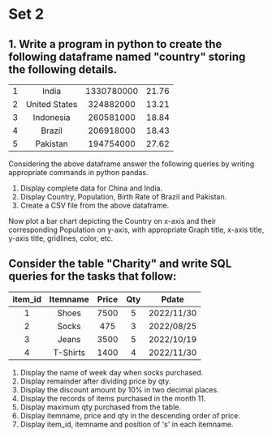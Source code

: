 # Set 2 

## 1. Write a program in python to create the following dataframe named **"country"** storing the following details.

| | | | | 
|:-:|:-:|:-:|:-:|
| 1 | India | 1330780000 | 21.76 | 2016-08-11 | 
| 2 | United States | 324882000 | 13.21 | 2016-08-11 | 
| 3 | Indonesia | 260581000 | 18.84 | 2016-01-07 | 
| 4 | Brazil | 206918000 | 18.43 | 2016-08-11 | 
| 5 | Pakistan | 194754000 | 27.62 | 2016-08-11 | 

Considering the above dataframe answer the following queries by writing appropriate commands in python pandas. 

1. Display complete data for China and India. 
2. Display Country, Population, Birth Rate of Brazil and Pakistan. 
3. Create a CSV file from the above dataframe. 

Now plot a bar chart depicting the Country on x-axis and their corresponding Population on y-axis, with appropriate Graph title, x-axis title, y-axis title, gridlines, color, etc. 

## Consider the table "Charity" and write SQL queries for the tasks that follow: 

| item_id | Itemname | Price | Qty | Pdate | 
|:-:|:-:|:-:|:-:|:-:|
| 1 | Shoes | 7500 | 5 | 2022/11/30 | 
| 2 | Socks | 475 | 3 | 2022/08/25 | 
| 3 | Jeans | 3500 | 5 | 2022/10/19 | 
| 4 | T-Shirts | 1400 | 4 | 2022/11/30 | 

1. Display the name of week day when socks purchased.
2. Display remainder after dividing price by qty. 
3. Display the discount amount by 10% in two decimal places. 
4. Display the records of items purchased in the month 11. 
5. Display maximum qty purchased from the table. 
6. Display itemname, price and qty in the descending order of price. 
7. Display item_id, itemname and position of 's' in each itemname. 
